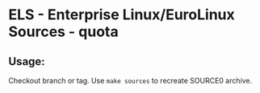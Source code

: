 # ELS - Enterprise Linux/EuroLinux Sources - quota
 
## Usage:
  Checkout branch or tag. Use `make sources` to recreate  SOURCE0 archive.

